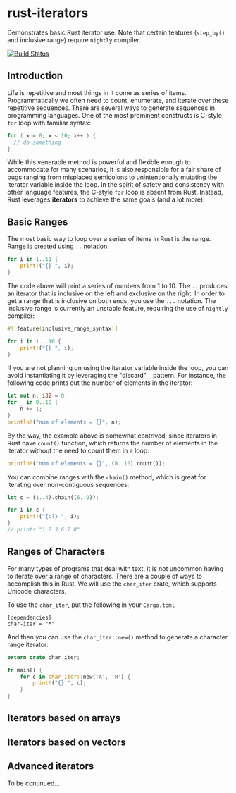 # rust-iterators
Demonstrates basic Rust iterator use. Note that certain features (`step_by()` and inclusive range) require `nightly` compiler.

[![Build Status](https://travis-ci.org/rustomax/rust-iterators.svg?branch=master)](https://travis-ci.org/rustomax/rust-iterators)


## Introduction

Life is repetitive and most things in it come as series of items. Programmatically we often need to count, enumerate, and iterate over these repetitive sequences. There are several ways to generate sequences in programming languages. One of the most prominent constructs is C-style `for` loop with familiar syntax:

```c
for ( x = 0; x < 10; x++ ) {
  // do something
}
```

While this venerable method is powerful and flexible enough to accommodate for many scenarios, it is also responsible for a fair share of bugs ranging from misplaced semicolons to unintentionally mutating the iterator variable inside the loop. In the spirit of safety and consistency with other language features, the C-style `for` loop is absent from Rust. Instead, Rust leverages **iterators** to achieve the same goals (and a lot more).

## Basic Ranges

The most basic way to loop over a series of items in Rust is the range. Range is created using `..` notation:

```rust
for i in 1..11 {
    print!("{} ", i);
}
```

 The code above will print a series of numbers from 1 to 10. The `..` produces an iterator that is inclusive on the left and exclusive on the right. In order to get a range that is inclusive on both ends, you use the `...` notation. The inclusive range is currently an unstable feature, requiring the use of `nightly` compiler:

```rust
#![feature(inclusive_range_syntax)]

for i in 1...10 {
    print!("{} ", i);
}
```

If you are not planning on using the iterator variable inside the loop, you can avoid instantiating it by leveraging the "discard" `_` pattern. For instance, the following code prints out the number of elements in the iterator:

```rust
let mut n: i32 = 0;
for _ in 0..10 {
    n += 1;
}
println!("num of elements = {}", n);
```

By the way, the example above is somewhat contrived, since iterators in Rust have `count()` function, which returns the number of elements in the iterator without the need to count them in a loop:

```rust
println!("num of elements = {}", (0..10).count());
```

You can combine ranges with the `chain()` method, which is great for iterating over non-contiguous sequences:

```rust
let c = (1..4).chain((6..9));

for i in c {
    print!("{:?} ", i);
}
// prints "1 2 3 6 7 8"
```

## Ranges of Characters

For many types of programs that deal with text, it is not uncommon having to iterate over a range of characters. There are a couple of ways to accomplish this in Rust. We will use the `char_iter` crate, which supports Unicode characters.

To use the `char_iter`, put the following in your `Cargo.toml`

```
[dependencies]
char-iter = "*"
```

And then you can use the `char_iter::new()` method to generate a character range iterator:

```rust
extern crate char_iter;

fn main() {
    for c in char_iter::new('А', 'Я') {
        print!("{} ", c);
    }
}
```

## Iterators based on arrays

## Iterators based on vectors

## Advanced iterators

To be continued...
